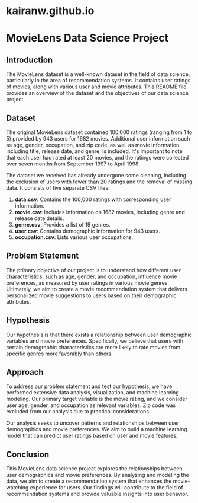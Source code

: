 # kairanw.github.io

# MovieLens Data Science Project

## Introduction

The MovieLens dataset is a well-known dataset in the field of data science, particularly in the area of recommendation systems. It contains user ratings of movies, along with various user and movie attributes. This README file provides an overview of the dataset and the objectives of our data science project.

## Dataset

The original MovieLens dataset contained 100,000 ratings (ranging from 1 to 5) provided by 943 users for 1682 movies. Additional user information such as age, gender, occupation, and zip code, as well as movie information including title, release date, and genre, is included. It's important to note that each user had rated at least 20 movies, and the ratings were collected over seven months from September 1997 to April 1998.

The dataset we received has already undergone some cleaning, including the exclusion of users with fewer than 20 ratings and the removal of missing data. It consists of five separate CSV files:

1. **data.csv**: Contains the 100,000 ratings with corresponding user information.
2. **movie.csv**: Includes information on 1682 movies, including genre and release date details.
3. **genre.csv**: Provides a list of 19 genres.
4. **user.csv**: Contains demographic information for 943 users.
5. **occupation.csv**: Lists various user occupations.

## Problem Statement

The primary objective of our project is to understand how different user characteristics, such as age, gender, and occupation, influence movie preferences, as measured by user ratings in various movie genres. Ultimately, we aim to create a movie recommendation system that delivers personalized movie suggestions to users based on their demographic attributes.

## Hypothesis

Our hypothesis is that there exists a relationship between user demographic variables and movie preferences. Specifically, we believe that users with certain demographic characteristics are more likely to rate movies from specific genres more favorably than others.

## Approach

To address our problem statement and test our hypothesis, we have performed extensive data analysis, visualization, and machine learning modeling. Our primary target variable is the movie rating, and we consider user age, gender, and occupation as relevant variables. Zip code was excluded from our analysis due to practical considerations.

Our analysis seeks to uncover patterns and relationships between user demographics and movie preferences. We aim to build a machine learning model that can predict user ratings based on user and movie features.

## Conclusion

This MovieLens data science project explores the relationships between user demographics and movie preferences. By analyzing and modeling the data, we aim to create a recommendation system that enhances the movie-watching experience for users. Our findings will contribute to the field of recommendation systems and provide valuable insights into user behavior.
